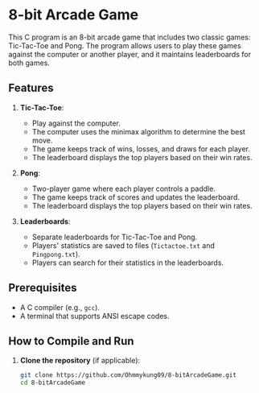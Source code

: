 # 8-bit Arcade Game

This C program is an 8-bit arcade game that includes two classic games: Tic-Tac-Toe and Pong. The program allows users to play these games against the computer or another player, and it maintains leaderboards for both games.

## Features

1. **Tic-Tac-Toe**:
   - Play against the computer.
   - The computer uses the minimax algorithm to determine the best move.
   - The game keeps track of wins, losses, and draws for each player.
   - The leaderboard displays the top players based on their win rates.

2. **Pong**:
   - Two-player game where each player controls a paddle.
   - The game keeps track of scores and updates the leaderboard.
   - The leaderboard displays the top players based on their win rates.

3. **Leaderboards**:
   - Separate leaderboards for Tic-Tac-Toe and Pong.
   - Players' statistics are saved to files (`Tictactoe.txt` and `Pingpong.txt`).
   - Players can search for their statistics in the leaderboards.

## Prerequisites

- A C compiler (e.g., `gcc`).
- A terminal that supports ANSI escape codes.

## How to Compile and Run

1. **Clone the repository** (if applicable):
   ```sh
   git clone https://github.com/Ohmmykung09/8-bitArcadeGame.git
   cd 8-bitArcadeGame
